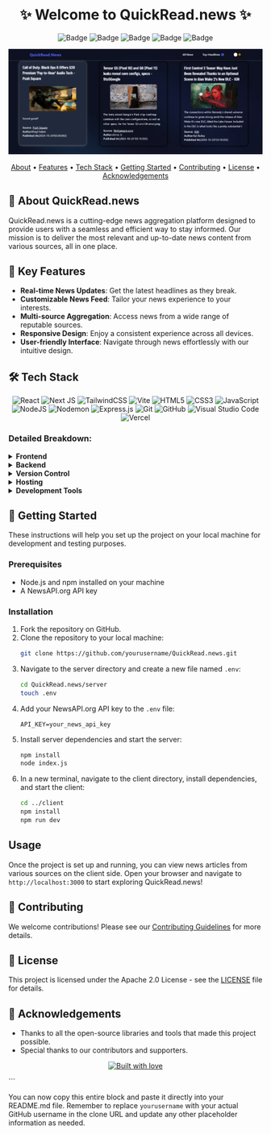 
<h1 align="center">
    ✨ Welcome to QuickRead.news ✨
</h1>

<div align="center">

![Badge](https://img.shields.io/badge/Tech_Stack-MERN-yellow) ![Badge](https://img.shields.io/badge/Version-1.2-green) ![Badge](https://img.shields.io/badge/License-Apache_2.0-blue) ![Badge](https://img.shields.io/badge/Type-OpenSource-orange) ![Badge](https://img.shields.io/badge/For-Students-red)

</div>

<p align="center">
  <img width="1469" alt="QuickRead" src="https://raw.githubusercontent.com/sakshit2004/QuickRead/4270eebe1d6b008d7ac2e35f098d21989014b62d/client/src/assets/QuickRead.news%20IMG.png">
</p>

<p align="center">
  <a href="#-about-quickreadnews">About</a> •
  <a href="#-key-features">Features</a> •
  <a href="#%EF%B8%8F-tech-stack">Tech Stack</a> •
  <a href="#-getting-started">Getting Started</a> •
  <a href="#-contributing">Contributing</a> •
  <a href="#-license">License</a> •
  <a href="#-acknowledgements">Acknowledgements</a>
</p>

## 🚀 About QuickRead.news

QuickRead.news is a cutting-edge news aggregation platform designed to provide users with a seamless and efficient way to stay informed. Our mission is to deliver the most relevant and up-to-date news content from various sources, all in one place.

## 🌟 Key Features

- **Real-time News Updates**: Get the latest headlines as they break.
- **Customizable News Feed**: Tailor your news experience to your interests.
- **Multi-source Aggregation**: Access news from a wide range of reputable sources.
- **Responsive Design**: Enjoy a consistent experience across all devices.
- **User-friendly Interface**: Navigate through news effortlessly with our intuitive design.

## 🛠️ Tech Stack

<p align="center">
  <img src="https://img.shields.io/badge/react-%2320232a.svg?style=for-the-badge&logo=react&logoColor=%2361DAFB" alt="React">
  <img src="https://img.shields.io/badge/Next-black?style=for-the-badge&logo=next.js&logoColor=white" alt="Next JS">
  <img src="https://img.shields.io/badge/tailwindcss-%2338B2AC.svg?style=for-the-badge&logo=tailwind-css&logoColor=white" alt="TailwindCSS">
  <img src="https://img.shields.io/badge/vite-%23646CFF.svg?style=for-the-badge&logo=vite&logoColor=white" alt="Vite">
  <img src="https://img.shields.io/badge/html5-%23E34F26.svg?style=for-the-badge&logo=html5&logoColor=white" alt="HTML5">
  <img src="https://img.shields.io/badge/css3-%231572B6.svg?style=for-the-badge&logo=css3&logoColor=white" alt="CSS3">
  <img src="https://img.shields.io/badge/javascript-%23323330.svg?style=for-the-badge&logo=javascript&logoColor=%23F7DF1E" alt="JavaScript">
  <img src="https://img.shields.io/badge/node.js-6DA55F?style=for-the-badge&logo=node.js&logoColor=white" alt="NodeJS">
  <img src="https://img.shields.io/badge/NODEMON-%23323330.svg?style=for-the-badge&logo=nodemon&logoColor=%BBDEAD" alt="Nodemon">
  <img src="https://img.shields.io/badge/express.js-%23404d59.svg?style=for-the-badge&logo=express&logoColor=%2361DAFB" alt="Express.js">
  <img src="https://img.shields.io/badge/git-%23F05033.svg?style=for-the-badge&logo=git&logoColor=white" alt="Git">
  <img src="https://img.shields.io/badge/github-%23121011.svg?style=for-the-badge&logo=github&logoColor=white" alt="GitHub">
  <img src="https://img.shields.io/badge/Visual%20Studio%20Code-0078d7.svg?style=for-the-badge&logo=visual-studio-code&logoColor=white" alt="Visual Studio Code">
  <img src="https://img.shields.io/badge/vercel-%23000000.svg?style=for-the-badge&logo=vercel&logoColor=white" alt="Vercel">
</p>

### Detailed Breakdown:

<details>
<summary><b>Frontend</b></summary>

- **React**: For building a dynamic and responsive user interface
- **Next.js**: For server-side rendering and optimized performance
- **TailwindCSS**: For rapid and customizable styling
- **Vite**: For fast development and building
</details>

<details>
<summary><b>Backend</b></summary>

- **Node.js**: For server-side logic
- **Express**: For creating robust API endpoints
- **Nodemon**: For automatic server restarts during development
</details>

<details>
<summary><b>Version Control</b></summary>

- **Git**: For source code management
- **GitHub**: For collaborative development and issue tracking
</details>

<details>
<summary><b>Hosting</b></summary>

- **Vercel**: For seamless deployment and scaling
</details>

<details>
<summary><b>Development Tools</b></summary>

- **VS Code**: As the primary code editor
- **GitHub Desktop**: For simplified Git operations
</details>

## 🚀 Getting Started

These instructions will help you set up the project on your local machine for development and testing purposes.

### Prerequisites

- Node.js and npm installed on your machine
- A NewsAPI.org API key

### Installation

1. Fork the repository on GitHub.
2. Clone the repository to your local machine:
   ```bash
   git clone https://github.com/yourusername/QuickRead.news.git
   ```
3. Navigate to the server directory and create a new file named `.env`:
   ```bash
   cd QuickRead.news/server
   touch .env
   ```
4. Add your NewsAPI.org API key to the `.env` file:
   ```
   API_KEY=your_news_api_key
   ```
5. Install server dependencies and start the server:
   ```bash
   npm install
   node index.js
   ```
6. In a new terminal, navigate to the client directory, install dependencies, and start the client:
   ```bash
   cd ../client
   npm install
   npm run dev
   ```

## Usage

Once the project is set up and running, you can view news articles from various sources on the client side. Open your browser and navigate to `http://localhost:3000` to start exploring QuickRead.news!

## 🤝 Contributing

We welcome contributions! Please see our [Contributing Guidelines](CONTRIBUTING.md) for more details.

## 📄 License

This project is licensed under the Apache 2.0 License - see the [LICENSE](LICENSE) file for details.

## 🙏 Acknowledgements

- Thanks to all the open-source libraries and tools that made this project possible.
- Special thanks to our contributors and supporters.

<div align="center">

[![Built with love](https://forthebadge.com/images/badges/built-by-developers.svg)](https://github.com/sakshit2004)

</div>
```

You can now copy this entire block and paste it directly into your README.md file. Remember to replace `yourusername` with your actual GitHub username in the clone URL and update any other placeholder information as needed.
